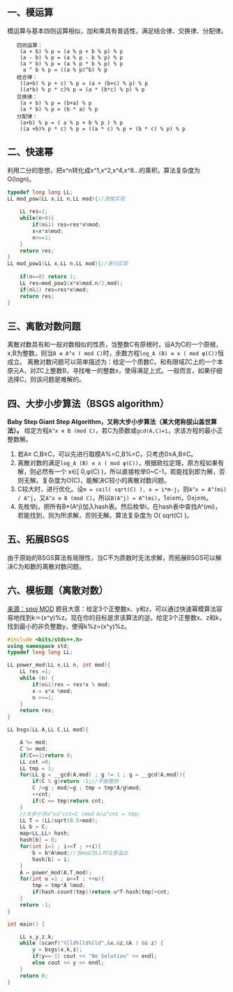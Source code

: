 ## 一、模运算
模运算与基本四则运算相似，加和乘具有普适性，满足结合律、交换律、分配律。
```
   四则运算：
    (a + b) % p = (a % p + b % p) % p
    (a - b) % p = (a % p - b % p) % p
    (a * b) % p = (a % p * b % p) % p
     a ^ b % p = ((a % p)^b) % p
   结合律：
    ((a+b) % p + c) % p = (a + (b+c) % p) % p
    ((a*b) % p * c)% p = (a * (b*c) % p) % p
   交换律：
    (a + b) % p = (b+a) % p
    (a * b) % p = (b * a) % p
   分配律：
    (a+b) % p = ( a % p + b % p ) % p
    ((a +b)% p * c) % p = ((a * c) % p + (b * c) % p) % p
```
## 二、快速幂
利用二分的思想，把x^n转化成x^1,x^2,x^4,x^8...的乘积。算法复杂度为O(logn)。
```c++
typedef long long LL;
LL mod_pow(LL x,LL n,LL mod){//递推实现
    
    LL res=1;
    while(n>0){
        if(n&1) res=res*x%mod;
        x=x*x%mod;
        n>>=1;
    }
    return res;
}
LL mod_pow1(LL x,LL n,LL mod){//递归实现
    
    if(n==0) return 1;
    LL res=mod_pow1(x*x%mod,n/2,mod);
    if(n&1) res=res*x%mod;
    return res;
}
```


## 三、离散对数问题
离散对数具有和一般对数相似的性质，当整数C有原根时，设A为C的一个原根，x,B为整数，则当`B ≡ A^x ( mod C)`时，余数方程`log_A (B) ≡ x ( mod φ(C))`恒成立。
离散对数问题可以简单描述为：给定一个质数C，和有限域ZC上的一个本原元A，对ZC上整数B，寻找唯一的整数x，使得满足上式。一般而言，如果仔细选择C，则该问题是难解的。
## 四、大步小步算法（BSGS algorithm）
**Baby Step Giant Step Algorithm，又称大步小步算法（某大佬称拔山盖世算法）。**
给定方程`A^x ≡ B (mod C)`，若C为质数或`gcd(A,C)=1`，求该方程的最小正整数解。
1. 若A≥ C,B≥C，可以先进行取模A%=C,B%=C，只考虑0≤A,B≤C。
2. 离散对数的满足`log_A (B) ≡ x ( mod φ(C))`，根据欧拉定理，原方程如果有解，则必然有一个 x∈[ 0,φ(C) )，所以直接枚举0~C-1，若能找到即为解，否则无解。复杂度为O(C)，能解决C较小的离散对数问题。
3. C较大时，进行优化。设`m = ceil( sqrt(C) ), x = i*m-j`，则`A^x = A^(mi) / A^j`，又`A^x ≡ B (mod C)`，所以` B(A^j) = A^(mi) `，1≤i≤m，0≤j≤m。
4. 先枚举j，把所有B*(A^j)加入hash表。然后枚举i，在hash表中查找A^(mi)，若能找到，则为所求解，否则无解。算法复杂度为 O( sqrt(C) )。

## 五、拓展BSGS
由于原始的BSGS算法有局限性，当C不为质数时无法求解，而拓展BSGS可以解决C为和数的离散对数问题。

## 六、模板题（离散对数）
<a href="http://www.spoj.com/problems/MOD/en/">来源：spoj MOD</a>
题目大意：给定3个正整数x、y和z，可以通过快速幂模算法容易地找到k＝(x^y)%z。现在你的目标是求该算法的逆。给定3个正整数x、z和k，找到最小的非负整数y，使得k%z=(x^y)%z。
```c++
#include <bits/stdc++.h>
using namespace std;
typedef long long LL;

LL power_mod(LL x,LL n, int mod){
    LL res =1;
    while (n) {
        if(n&1)res = res*x % mod;
        x = x*x %mod;
        n >>=1;
    }
    return res;
}

LL bsgs(LL A,LL C,LL mod){

    A %= mod;
    C %= mod;
    if(C==1)return 0;
    LL cnt =0;
    LL tmp = 1;
    for(LL g = __gcd(A,mod) ; g != 1 ; g = __gcd(A,mod)){
        if(C % g)return -1;//不能整除
        C /=g ; mod/=g ; tmp = tmp*A/g%mod;
        ++cnt;
        if(C == tmp)return cnt;
    }
    //大步小步a^xa^cnt=C (mod m)a^cnt = tmp;
    LL T = (LL)sqrt(0.5+mod);
    LL b = C;
    map<LL,LL> hash;
    hash[b] = 0;
    for(int i=1 ; i<=T ; ++i){
        b = b*A%mod;//当mod为LL时注意溢出
        hash[b] = i;
    }
    A = power_mod(A,T,mod);
    for(int u =1 ; u<=T ; ++u){
        tmp = tmp*A %mod;
        if(hash.count(tmp))return u*T-hash[tmp]+cnt;
    }
    return -1;
}

int main() {

    LL x,y,z,k;
    while (scanf("%lld%lld%lld",&x,&z,&k ) && z) {
        y = bsgs(x,k,z);
        if(y==-1) cout << "No Solution" << endl;
        else cout << y << endl;
    }
    return 0;
}
```
